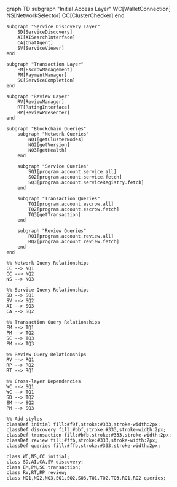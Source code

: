 graph TD
subgraph "Initial Access Layer"
WC[WalletConnection]
NS[NetworkSelector]
CC[ClusterChecker]
end

    subgraph "Service Discovery Layer"
        SD[ServiceDiscovery]
        AI[AISearchInterface]
        CA[ChatAgent]
        SV[ServiceViewer]
    end

    subgraph "Transaction Layer"
        EM[EscrowManagement]
        PM[PaymentManager]
        SC[ServiceCompletion]
    end

    subgraph "Review Layer"
        RV[ReviewManager]
        RT[RatingInterface]
        RP[ReviewPresenter]
    end

    subgraph "Blockchain Queries"
        subgraph "Network Queries"
            NQ1[getClusterNodes]
            NQ2[getVersion]
            NQ3[getHealth]
        end

        subgraph "Service Queries"
            SQ1[program.account.service.all]
            SQ2[program.account.service.fetch]
            SQ3[program.account.serviceRegistry.fetch]
        end

        subgraph "Transaction Queries"
            TQ1[program.account.escrow.all]
            TQ2[program.account.escrow.fetch]
            TQ3[getTransaction]
        end

        subgraph "Review Queries"
            RQ1[program.account.review.all]
            RQ2[program.account.review.fetch]
        end
    end

    %% Network Query Relationships
    CC --> NQ1
    CC --> NQ2
    NS --> NQ3

    %% Service Query Relationships
    SD --> SQ1
    SV --> SQ2
    AI --> SQ3
    CA --> SQ2

    %% Transaction Query Relationships
    EM --> TQ1
    PM --> TQ2
    SC --> TQ3
    PM --> TQ3

    %% Review Query Relationships
    RV --> RQ1
    RP --> RQ2
    RT --> RQ1

    %% Cross-layer Dependencies
    WC --> SQ1
    WC --> TQ1
    SD --> TQ2
    EM --> SQ2
    PM --> SQ3

    %% Add styles
    classDef initial fill:#f9f,stroke:#333,stroke-width:2px;
    classDef discovery fill:#bbf,stroke:#333,stroke-width:2px;
    classDef transaction fill:#bfb,stroke:#333,stroke-width:2px;
    classDef review fill:#ffb,stroke:#333,stroke-width:2px;
    classDef queries fill:#ffb,stroke:#333,stroke-width:2px;

    class WC,NS,CC initial;
    class SD,AI,CA,SV discovery;
    class EM,PM,SC transaction;
    class RV,RT,RP review;
    class NQ1,NQ2,NQ3,SQ1,SQ2,SQ3,TQ1,TQ2,TQ3,RQ1,RQ2 queries;
